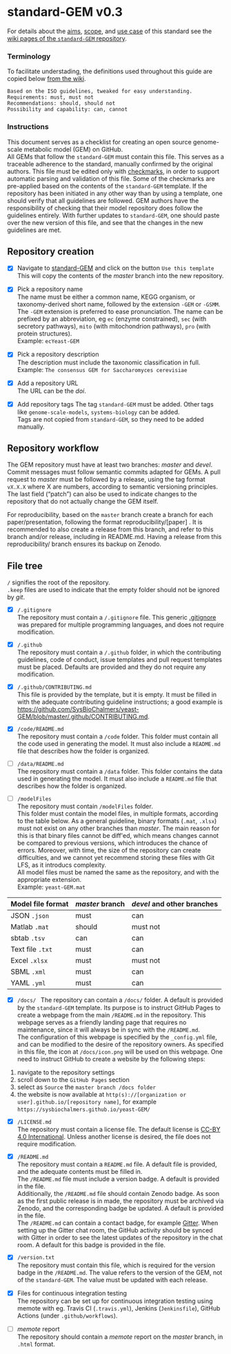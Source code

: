 standard-GEM v0.3
=================

For details about the [aims](https://github.com/SysBioChalmers/standard-GEM/wiki/Aims,-scope-and-terminology#aims), [scope](https://github.com/SysBioChalmers/standard-GEM/wiki/Aims,-scope-and-terminology#scope), and [use case](https://github.com/SysBioChalmers/standard-GEM/wiki/Use-case) of this standard see the [wiki pages of the `standard-GEM` repository](https://github.com/SysBioChalmers/standard-GEM/wiki).

### Terminology
To facilitate understading, the definitions used throughout this guide are copied below  [from the wiki](https://github.com/SysBioChalmers/standard-GEM/wiki/Aims,-scope-and-terminology#terminology).
```
Based on the ISO guidelines, tweaked for easy understanding.
Requirements: must, must not
Recommendations: should, should not
Possibility and capability: can, cannot
```

### Instructions
This document serves as a checklist for creating an open source genome-scale metabolic model (GEM) on GitHub.  
All GEMs that follow the `standard-GEM` must contain this file. This serves as a traceable adherence to the standard, manually confirmed by the original authors. This file must be edited only with [checkmarks](https://help.github.com/en/github/managing-your-work-on-github/about-task-lists), in order to support automatic parsing and validation of this file. Some of the checkmarks are pre-applied based on the contents of the `standard-GEM` template. If the repository has been initiated in any other way than by using a template, one should verify that all guidelines are followed. GEM authors have the responsibility of checking that their model repository does follow the guidelines entirely.
With further updates to `standard-GEM`, one should paste over the new version of this file, and see that the changes in the new guidelines are met.

Repository creation
-------------------
- [x] Navigate to [standard-GEM]() and click on the button `Use this template`
This will copy the contents of the _master_ branch into the new repository.

- [x] Pick a repository name  
The name must be either a common name, KEGG organism, or taxonomy-derived short name, followed by the extension `-GEM` or `-GSMM`. The `-GEM` extension is preferred to ease pronunciation. The name can be prefixed by an abbreviation, eg `ec` (enzyme constrained), `sec` (with secretory pathways), `mito` (with mitochondrion pathways), `pro` (with protein structures).  
Example: `ecYeast-GEM`

- [x] Pick a repository description  
The description must include the taxonomic classification in full.  
Example: `The consensus GEM for Saccharomyces cerevisiae`

- [x] Add a repository URL  
The URL can be the _doi_.

- [x] Add repository tags
The tag `standard-GEM` must be added. Other tags like `genome-scale-models`, `systems-biology` can be added.  
Tags are not copied from `standard-GEM`, so they need to be added manually.


Repository workflow
-------------------
The GEM repository must have at least two branches: _master_ and _devel_. Commit messages must follow semantic commits adapted for GEMs.
A pull request to _master_ must be followed by a release, using the tag format `vX.X.X` where X are numbers, according to semantic versioning principles. The last field (“patch”) can also be used to indicate changes to the repository that do not actually change the GEM itself.  


For reproducibility, based on the `master` branch create a branch for each paper/presentation, following the format reproducibility/[paper] . It is recommended to also create a release from this branch, and refer to this branch and/or release, including in README.md. Having a release from this reproducibility/ branch ensures its backup on Zenodo.


File tree
---------
`/` signifies the root of the repository.  
`.keep` files are used to indicate that the empty folder should not be ignored by _git_.

- [x] `/.gitignore`  
The repository must contain a `/.gitignore` file. This generic [.gitignore](https://git-scm.com/docs/gitignore) was prepared for multiple programming languages, and does not require modification.

- [x] `/.github`  
The repository must contain a `/.github` folder, in which the contributing guidelines, code of conduct, issue templates and pull request templates must be placed. Defaults are provided and they do not require any modification.

- [x] `/.github/CONTRIBUTING.md`  
This file is provided by the template, but it is empty. It must be filled in with the adequate contributing guideline instructions; a good example is https://github.com/SysBioChalmers/yeast-GEM/blob/master/.github/CONTRIBUTING.md.

- [x] `/code/README.md`  
The repository must contain a `/code` folder. This folder must contain all the code used in generating the model. It must also include a `README.md` file that describes how the folder is organized.

- [ ] `/data/README.md`  
The repository must contain a `/data` folder. This folder contains the data used in generating the model. It must also include a `README.md` file that describes how the folder is organized.

- [ ] `/modelFiles`  
The repository must contain `/modelFiles` folder.   
This folder must contain the model files, in multiple formats, according to the table below. As a general guideline, binary formats (`.mat`, `.xlsx`) must not exist on any other branches than _master_. The main reason for this is that binary files cannot be diff'ed, which means changes cannot be compared to previous versions, which introduces the chance of errors. Moreover, with time, the size of the repository can create difficulties, and we cannot yet recommend storing these files with Git LFS, as it introducs complexity.  
All model files must be named the same as the repository, and with the appropriate extension.  
Example: `yeast-GEM.mat`

| Model file format | _master_ branch | _devel_ and other branches |
| ----------------- | --------------- | -------------------------- |
| JSON `.json`      | must            | can                        |
| Matlab `.mat`     | should          | must not                   |
| sbtab `.tsv`      | can             | can                        |
| Text file `.txt`  | must            | can                        |
| Excel `.xlsx`     | must            | must not                   |
| SBML `.xml`       | must            | can                        |
| YAML `.yml`       | must            | can                        |


- [x] `/docs/ `
The repository can contain a `/docs/` folder. A default is provided by the `standard-GEM` template. Its purpose is to instruct GitHub Pages to create a webpage from the main `/README.md` in the repository. This webpage serves as a friendly landing page that requires no maintenance, since it will always be in sync with the `/README.md`.  
The configuration of this webpage is specified by the `_config.yml` file, and can be modified to the desire of the repository owners. As specified in this file, the icon at `/docs/icon.png` will be used on this webpage.
One need to instruct GitHub to create a website by the following steps:
1. navigate to the repository settings
2. scroll down to the `GitHub Pages` section
3. select as `Source` the `master branch /docs folder`
4. the website is now available at `http(s)://[organization or user].github.io/[repository name]`, for example `https://sysbiochalmers.github.io/yeast-GEM/`

- [x] `/LICENSE.md`  
The repository must contain a license file. The default license is [CC-BY 4.0 International](https://creativecommons.org/licenses/by/4.0/). Unless another license is desired, the file does not require modification.

- [x] `/README.md`  
The repository must contain a `README.md` file. A default file is provided, and the adequate contents must be filled in.  
The `/README.md` file must include a version badge. A default is provided in the file.  
Additionally, the `/README.md` file	should contain Zenodo badge. As soon as the first public release is in made, the repository must be archived via Zenodo, and the corresponding badge be updated. A default is provided in the file.  
The `/README.md` can contain a contact badge, for example [Gitter](https://gitter.io). When setting up the Gitter chat room, the GitHub activity should be synced with Gitter in order to see the latest updates of the repository in the chat room. A default for this badge is provided in the file.

- [x] `/version.txt`  
The repository must contain this file, which is required for the version badge in the `/README.md`. The value refers to the version of the GEM, not of the `standard-GEM`. The value must be updated with each release.

- [x] Files for continuous integration testing  
The repository can be set up for continuous integration testing using memote with eg. Travis CI (`.travis.yml`), Jenkins (`Jenkinsfile`), GitHub Actions (under `.github/workflows`).

- [ ] _memote_ report  
The repository should contain a _memote_ report on the _master_ branch, in `.html` format.
